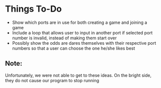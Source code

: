 # Things To-Do

- Show which ports are in use for both creating a game and joining a game
- Include a loop that allows user to input in another port if selected port number is invalid, instead of making them start over
- Possibly show the odds are dares themselves with their respective port numbers so that a user can choose the one he/she likes best

## Note:

Unfortunately, we were not able to get to these ideas. On the bright side, they do not cause our program to stop running